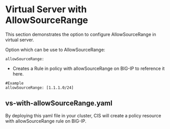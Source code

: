 # Virtual Server with AllowSourceRange

This section demonstrates the option to configure AllowSourceRange in virtual server.

Option which can be use to AllowSourceRange:

```
allowSourceRange:
```
* Creates a Rule in policy with allowSourceRange on BIG-IP to reference it here.

```
#Example
allowSourceRange: [1.1.1.0/24]
```

## vs-with-allowSourceRange.yaml

By deploying this yaml file in your cluster, CIS will create a policy resource with  allowSourceRange rule
on BIG-IP.
